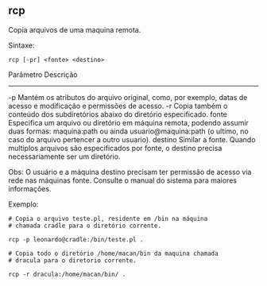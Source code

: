 ## rcp

Copia arquivos de uma maquina remota.

Sintaxe: 

	rcp [-pr] <fonte> <destino>

Parâmetro Descrição
--------- ---------
-p        Mantém os atributos do arquivo original, como,
          por exemplo, datas de acesso e modificação e
          permissões de acesso.
-r        Copia também o conteúdo dos subdiretórios
          abaixo do diretório especificado.
fonte     Especifica um arquivo ou diretório em máquina
          remota, podendo assumir duas formas:
          maquina:path ou ainda usuario@maquina:path 
          (o ultimo, no caso do arquivo pertencer a outro usuario).
destino   Similar a fonte. Quando multiplos arquivos são
          especificados por fonte, o destino precisa
          necessariamente ser um diretório.

Obs: O usuário e a máquina destino precisam ter permissão de
acesso via rede nas máquinas fonte. Consulte o manual do
sistema para maiores informações.

Exemplo:

	# Copia o arquivo teste.pl, residente em /bin na máquina
	# chamada cradle para o diretório corrente.

	rcp -p leonardo@cradle:/bin/teste.pl .

	# Copia todo o diretório /home/macan/bin da maquina chamada
	# dracula para o diretorio corrente.

	rcp -r dracula:/home/macan/bin/ .



